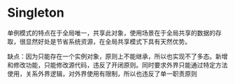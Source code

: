 # Singleton



单例模式的特点在于全局唯一，共享此对象，使用场景在于全局共享的数据的存取，很显然好处是节省系统资源，在全局共享模式下具有天然优势。



 缺点：因为只能存在一个实例对象，原则上不能继承，所以也实现不了多态。新增和修改功能，只能修改源代码，违反了开闭原则。同时要求外界只能通过特定方法使用，关系外界逻辑，对外界使用有限制，所以也违反了单一职责原则